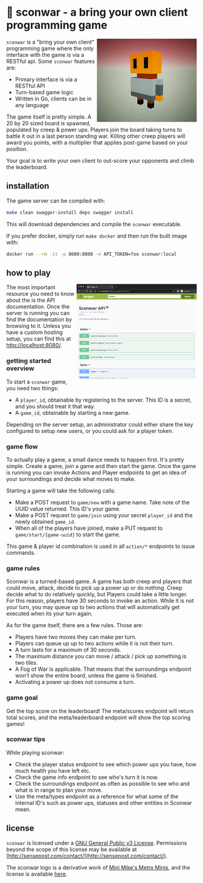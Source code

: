 # 👾 sconwar - a bring your own client programming game

<img align="right" src="./images/logo.png" height="220" alt="sconwar">

`sconwar` is a "bring your own client" programming game where the only interface with the game is via a RESTful api. Some `sconwar` features are:

- Primary interface is via a RESTful API
- Turn-based game logic
- Written in Go, clients can be in any language

The game itself is pretty simple. A 20 by 20 sized board is spawned, populated by creep & power ups. Players join the board taking turns to battle it out in a last person standing war. Killing other creep players will award you points, with a multiplier that applies post-game based on your position.

Your goal is to write your own client to out-score your opponents and climb the leaderboard.

## installation

The game server can be compiled with:

```bash
make clean swagger-install deps swagger install
```

This will download dependencies and compile the `sconwar` executable.

If you prefer docker, simply run `make docker` and then run the built image with:

```bash
docker run --rm -it -p 8080:8080 -e API_TOKEN=foo sconwar:local
```

## how to play

<img align="right" src="./images/api.png" height="250" alt="sconwar">

The most important resource you need to know about the is the API documentation. Once the server is running you can find the documentation by browsing to it. Unless you have a custom hosting setup, you can find this at <http://localhost:8080/>.

### getting started overview

To start a `sconwar` game, you need two things:

- A `player_id`, obtainable by registering to the server. This ID is a secret, and you should treat it that way.
- A `game_id`, obtainable by starting a new game.

Depending on the server setup, an administrator could either share the key configured to setup new users, or you could ask for a player token.

### game flow

To actually play a game, a small dance needs to happen first. It's pretty simple. Create a game, join a game and then start the game. Once the game is running you can invoke Actions and Player endpoints to get an idea of your surroundings and decide what moves to make.

Starting a game will take the following calls:

- Make a POST request to `game/new` with a game name. Take note of the UUID value returned. This ID's your game.
- Make a POST request to `game/join` using your secret `player_id` and the newly obtained `game_id`.
- When all of the players have joined, make a PUT request to `game/start/{game-uuid}` to start the game.

This game & player id combination is used in all `action/*` endpoints to issue commands.

### game rules

Sconwar is a turned-based game. A game has both creep and players that could move, attack, decide to pick up a power up or do nothing. Creep decide what to do relatively quickly, but Players could take a little longer. For this reason, players have 30 seconds to invoke an action. While it is not your turn, you may queue up to two actions that will automatically get executed when its your turn again.

As for the game itself, there are a few rules. Those are:

- Players have two moves they can make per turn.
- Players can queue up up to two actions while it is not their turn.
- A turn lasts for a maximum of 30 seconds.
- The maximum distance you can move / attack / pick up something is two tiles.
- A Fog of War is applicable. That means that the surroundings endpoint won't show the entire board, unless the game is finished.
- Activating a power up does not consume a turn.

### game goal

Get the top score on the leaderboard! The meta/scores endpoint will return total scores, and the meta/leaderboard endpoint will show the top scoring games!

### sconwar tips

While playing sconwar:

- Check the player status endpoint to see which power ups you have, how much health you have left etc.
- Check the game info endpoint to see who's turn it is now.
- Check the surroundings endpoint as often as possible to see who and what is in range to plan your move.
- Use the meta/types endpoint as a reference for what some of the internal ID's such as power ups, statuses and other entities in Sconwar mean.

## license

`sconwar` is licensed under a [GNU General Public v3 License](https://www.gnu.org/licenses/gpl-3.0.en.html). Permissions beyond the scope of this license may be available at [http://sensepost.com/contact/](http://sensepost.com/contact/).

The sconwar logo is a derivative work of [Mini Mike's Metro Minis](https://github.com/mikelovesrobots/mmmm), and the license is available [here](https://github.com/mikelovesrobots/mmmm/blob/master/LICENSE).
